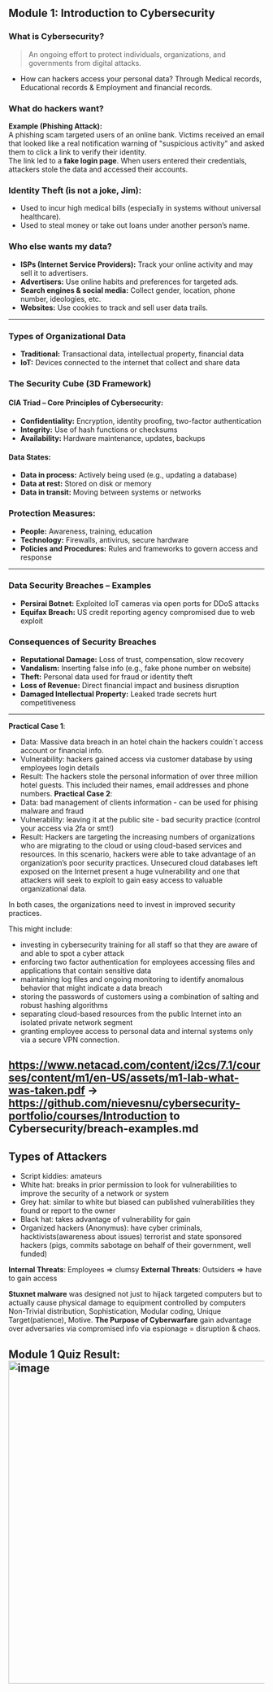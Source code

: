 ## Module 1: Introduction to Cybersecurity

### What is Cybersecurity?

> An ongoing effort to protect individuals, organizations, and governments from digital attacks.

- How can hackers access your personal data? Through Medical records, Educational records & Employment and financial records.

### What do hackers want?

**Example (Phishing Attack):**  
A phishing scam targeted users of an online bank. Victims received an email that looked like a real notification warning of "suspicious activity" and asked them to click a link to verify their identity.  
The link led to a **fake login page**. When users entered their credentials, attackers stole the data and accessed their accounts.

### Identity Theft (is not a joke, Jim):
- Used to incur high medical bills (especially in systems without universal healthcare).
- Used to steal money or take out loans under another person’s name.

### Who else wants my data?
- **ISPs (Internet Service Providers):** Track your online activity and may sell it to advertisers.
- **Advertisers:** Use online habits and preferences for targeted ads.
- **Search engines & social media:** Collect gender, location, phone number, ideologies, etc.
- **Websites:** Use cookies to track and sell user data trails.

---
### Types of Organizational Data

- **Traditional:** Transactional data, intellectual property, financial data  
- **IoT:** Devices connected to the internet that collect and share data  

### The Security Cube (3D Framework)

#### CIA Triad – Core Principles of Cybersecurity:

- **Confidentiality:** Encryption, identity proofing, two-factor authentication  
- **Integrity:** Use of hash functions or checksums  
- **Availability:** Hardware maintenance, updates, backups  

#### Data States:

- **Data in process:** Actively being used (e.g., updating a database)  
- **Data at rest:** Stored on disk or memory  
- **Data in transit:** Moving between systems or networks  

### Protection Measures:

- **People:** Awareness, training, education  
- **Technology:** Firewalls, antivirus, secure hardware  
- **Policies and Procedures:** Rules and frameworks to govern access and response
---

### Data Security Breaches – Examples

- **Persirai Botnet:** Exploited IoT cameras via open ports for DDoS attacks  
- **Equifax Breach:** US credit reporting agency compromised due to web exploit  

### Consequences of Security Breaches

- **Reputational Damage:** Loss of trust, compensation, slow recovery  
- **Vandalism:** Inserting false info (e.g., fake phone number on website)  
- **Theft:** Personal data used for fraud or identity theft  
- **Loss of Revenue:** Direct financial impact and business disruption  
- **Damaged Intellectual Property:** Leaked trade secrets hurt competitiveness  

---

**Practical Case 1**: 
- Data: Massive data breach in an hotel chain the hackers couldn´t access account or financial info.
- Vulnerability: hackers gained access via customer database by using employees login details
- Result: The hackers stole the personal information of over three million hotel guests. This included their names, email addresses and phone numbers.
**Practical Case 2**: 
- Data: bad management of clients information - can be used for phising malware and fraud
- Vulnerability: leaving it at the public site - bad security practice (control your access via 2fa or smt!)
- Result: Hackers are targeting the increasing numbers of organizations who are migrating to the cloud or using cloud-based services and resources. In this scenario, hackers were able to take advantage of an organization’s poor security practices. Unsecured cloud databases left exposed on the Internet present a huge vulnerability and one that attackers will seek to exploit to gain easy access to valuable organizational data.  

In both cases, the organizations need to invest in improved security practices.

This might include:

- investing in cybersecurity training for all staff so that they are aware of and able to spot a cyber attack
- enforcing two factor authentication for employees accessing files and applications that contain sensitive data
- maintaining log files and ongoing monitoring to identify anomalous behavior that might indicate a data breach
- storing the passwords of customers using a combination of salting and robust hashing algorithms
- separating cloud-based resources from the public Internet into an isolated private network segment
- granting employee access to personal data and internal systems only via a secure VPN connection.

https://www.netacad.com/content/i2cs/7.1/courses/content/m1/en-US/assets/m1-lab-what-was-taken.pdf
-> https://github.com/nievesnu/cybersecurity-portfolio/courses/Introduction to Cybersecurity/breach-examples.md
---
## Types of Attackers

- Script kiddies: amateurs
- White hat: breaks in prior permission to look for vulnerabilities to improve the security of a network or system
- Grey hat: similar to white but biased can published vulnerabilities they found or report to the owner
- Black hat: takes advantage of vulnerability for gain
- Organized hackers (Anonymus): have cyber criminals, hacktivists(awareness about issues) terrorist and state sponsored hackers (pigs, commits sabotage on behalf of their government, well funded)

**Internal Threats**: Employees => clumsy
**External Threats**: Outsiders => have to gain access

**Stuxnet malware** was designed not just to hijack targeted computers but to actually cause physical damage to equipment controlled by computers
Non-Trivial distribution, Sophistication, Modular coding, Unique Target(patience), Motive.
**The Purpose of Cyberwarfare** gain advantage over adversaries via compromised info via espionage = disruption & chaos.

Module 1 Quiz Result: <img width="902" height="635" alt="image" src="https://github.com/user-attachments/assets/6a555e94-0d77-4399-8700-50ffbf9dfdc8" />
---
